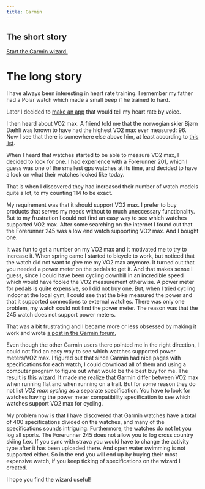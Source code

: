 ```yaml
---
title: Garmin
---
```

## The short story

[Start the Garmin wizard.](garminwizard.md)

# The long story

I have always been interesting in heart rate training. I remember my father had a Polar watch which made a small beep if he trained to hard.

Later I decided to <a href="https://apps.apple.com/us/app/corrate/id1014082292" target="_blank">make an app</a> that would tell my heart rate by voice.

I then heard about VO2 max. A friend told me that the norwegian skier Bjørn Dæhli was known to have had the highest VO2 max ever measured: 96. Now I see that there is somewhere else above him, at least according to <a href="https://www.topendsports.com/testing/records/vo2max.htm" target="_blank">this list</a>.

When I heard that watches started to be able to measure VO2 max, I decided to look for one. I had experience with a Forerunner 201, which I guess was one of the smallest gps watches at its time, and decided to have a look on what their watches looked like today.

That is when I discovered they had increased their number of watch models quite a lot, to my counting 114 to be exact.

My requirement was that it should support VO2 max. I prefer to buy products that serves my needs without to much uneccessary functionality. But to my frustration I could not find an easy way to see which watches supported VO2 max. After some searching on the internet I found out that the Forerunner 245 was a low end watch supporting VO2 max. And I bought one.

It was fun to get a number on my VO2 max and it motivated me to try to increase it. When spring came I started to bicycle to work, but noticed that the watch did not want to give me my VO2 max anymore. It turned out that you needed a power meter on the pedals to get it. And that makes sense I guess, since I could have been cycling downhill in an incredible speed which would have fooled the VO2 measurement otherwise. A power meter for pedals is quite expensive, so I did not buy one. But, when I tried cycling indoor at the local gym, I could see that the bike measured the power and that it supported connections to external watches. There was only one problem, my watch could not find the power meter. The reason was that the 245 watch does not support power meters.

That was a bit frustrating and I became more or less obsessed by making it work and wrote <a href="https://forums.garmin.com/apps-software/mobile-apps-web/f/garmin-connect-web/360004/navigating-garmin-s-watch-selection-maze-a-frustrated-consumer-s-journey" target="_blank">a post in the Garmin forum.</a>

Even though the other Garmin users there pointed me in the right direction, I could not find an easy way to see which watches supported power meters/VO2 max. I figured out that since Garmin had nice pages with specifications for each watch, I could download all of them and using a computer program to figure out what would be the best buy for me. The result is <a href="https://www.erlendthune.com/garmin" target="_blank">this wizard</a>. It made me realize that Garmin differ between VO2 max when running flat and when running on a trail. But for some reason they do not list <i>VO2 max cycling</i> as a separate specification. You have to look for watches having the power meter compatibility specification to see which watches support VO2 max for cycling.

My problem now is that I have discovered that Garmin watches have a total of 400 specifications divided on the watches, and many of the specifications sounds intriguing. Furthermore, the watches do not let you log all sports. The Forerunner 245 does not allow you to log cross country skiing f.ex. If you sync with strava you would have to change the activity type after it has been uploaded there. And open water swimming is not supported either. So in the end you will end up by buying their most expensive watch, if you keep ticking of specifications on the wizard I created.

I hope you find the wizard useful!
